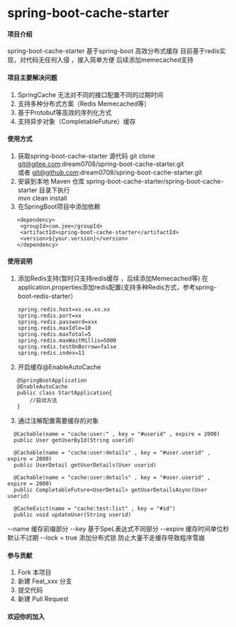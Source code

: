 # spring-boot-cache-starter

#### 项目介绍
spring-boot-cache-starter 基于spring-boot 高效分布式缓存
目前基于redis实现，对代码无任何入侵 ，接入简单方便
后续添加memecached支持
#### 项目主要解决问题
1. SpringCache 无法对不同的接口配置不同的过期时间
2. 支持多种分布式方案（Redis Memecached等）
3. 基于Protobuf等高效的序列化方式
4. 支持异步对象（CompletableFuture）缓存


#### 使用方式

1. 获取spring-boot-cache-starter 源代码
   git clone git@gitee.com:dream0708/spring-boot-cache-starter.git <br>
        或者 git@github.com:dream0708/spring-boot-cache-starter.git
2. 安装到本地 Maven 仓库
   spring-boot-cache-starter/spring-boot-cache-starter 目录下执行 <br>
   mvn clean install
3. 在SpringBoot项目中添加依赖
```
   <dependency>
    <groupId>com.jee</groupId>
    <artifactId>spring-boot-cache-starter</artifactId>
    <version>${your.version}</version>
   </dependency>
```
#### 使用说明

1. 添加Redis支持(暂时只支持redis缓存 ，后续添加Memecached等)
   在application.properties添加redis配置(支持多种Redis方式，参考spring-boot-redis-starter）
   ```
   spring.redis.host=xx.xx.xx.xx
   spring.redis.port=xx
   spring.redis.password=xxx
   spring.redis.maxIdle=10 
   spring.redis.maxTotal=5 
   spring.redis.maxWaitMillis=5000 
   spring.redis.testOnBorrow=false 
   spring.redis.index=11
   ```
2. 开启缓存@EnableAutoCache
```
   @SpringBootApplication
   @EnableAutoCache
   public class StartApplication{
       //启动方法
   }
```
3. 通过注解配置需要缓存的对象
 ```  
   @Cachable(name = "cache:user:" , key = "#userid" , expire = 2000) 
   public User getUserById(String userid)

   @Cachable(name = "cache:user:details" , key = "#user.userid" , expire = 2000) 
   public UserDetail getUserDetails(User userid)

   @Cachable(name = "cache:user:details" , key = "#user.userid" , expire = 2000) 
   public CompletableFuture<UserDetail> getUserDetailsAsync(User userid)
   
   @CacheEvict(name = "cache:test:list" , key = "#id") 
   public void updateUser(String userid)
```

   --name 缓存前缀部分
   --key  基于SpeL表达式不同部分
   --expire 缓存时间单位秒 默认不过期
   --lock = true 添加分布式锁 防止大量不走缓存导致程序雪崩
   
   

#### 参与贡献

1. Fork 本项目
2. 新建 Feat_xxx 分支
3. 提交代码
4. 新建 Pull Request



#### 欢迎你的加入


